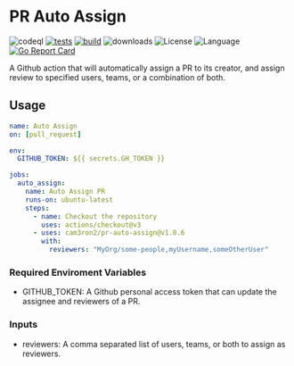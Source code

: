 # PR Auto Assign

![codeql](https://github.com/cam3ron2/pr-auto-assign/actions/workflows/codeql-analysis.yml/badge.svg)
[![tests](https://github.com/cam3ron2/pr-auto-assign/actions/workflows/auto-assign.yml/badge.svg)](https://github.com/cam3ron2/pr-auto-assign/actions/workflows/auto-assign.yml)
[![build](https://github.com/cam3ron2/pr-auto-assign/actions/workflows/build-a.yml/badge.svg)](https://github.com/cam3ron2/pr-auto-assign/actions/workflows/build-release.yml)
![downloads](https://img.shields.io/github/downloads/cam3ron2/pr-auto-assign/v1.0.6/total)
![License](https://img.shields.io/github/license/cam3ron2/pr-auto-assign)
![Language](https://img.shields.io/badge/language-Go-blue.svg)
[![Go Report Card](https://goreportcard.com/badge/github.com/cam3ron2/pr-auto-assign)](https://goreportcard.com/report/github.com/cam3ron2/pr-auto-assign)

A Github action that will automatically assign a PR to its creator, and assign review to specified users, teams, or a combination of both.

## Usage

```yaml
name: Auto Assign
on: [pull_request]

env:
  GITHUB_TOKEN: ${{ secrets.GH_TOKEN }}

jobs:
  auto_assign:
    name: Auto Assign PR
    runs-on: ubuntu-latest
    steps:
      - name: Checkout the repository
        uses: actions/checkout@v3
      - uses: cam3ron2/pr-auto-assign@v1.0.6
        with:
          reviewers: "MyOrg/some-people,myUsername,someOtherUser"
```

### Required Enviroment Variables

- GITHUB_TOKEN: A Github personal access token that can update the assignee and reviewers of a PR.

### Inputs

- reviewers: A comma separated list of users, teams, or both to assign as reviewers.

